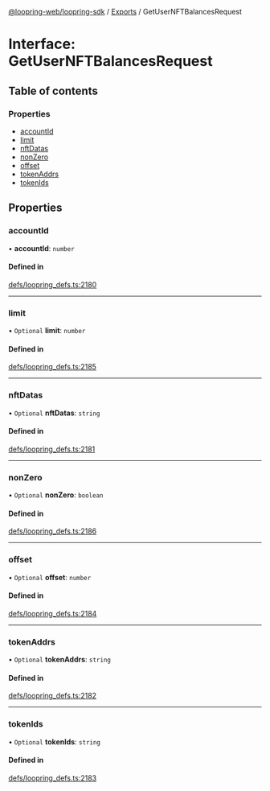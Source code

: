 [@loopring-web/loopring-sdk](../README.md) / [Exports](../modules.md) / GetUserNFTBalancesRequest

# Interface: GetUserNFTBalancesRequest

## Table of contents

### Properties

- [accountId](GetUserNFTBalancesRequest.md#accountid)
- [limit](GetUserNFTBalancesRequest.md#limit)
- [nftDatas](GetUserNFTBalancesRequest.md#nftdatas)
- [nonZero](GetUserNFTBalancesRequest.md#nonzero)
- [offset](GetUserNFTBalancesRequest.md#offset)
- [tokenAddrs](GetUserNFTBalancesRequest.md#tokenaddrs)
- [tokenIds](GetUserNFTBalancesRequest.md#tokenids)

## Properties

### accountId

• **accountId**: `number`

#### Defined in

[defs/loopring_defs.ts:2180](https://github.com/Loopring/loopring_sdk/blob/c031084/src/defs/loopring_defs.ts#L2180)

___

### limit

• `Optional` **limit**: `number`

#### Defined in

[defs/loopring_defs.ts:2185](https://github.com/Loopring/loopring_sdk/blob/c031084/src/defs/loopring_defs.ts#L2185)

___

### nftDatas

• `Optional` **nftDatas**: `string`

#### Defined in

[defs/loopring_defs.ts:2181](https://github.com/Loopring/loopring_sdk/blob/c031084/src/defs/loopring_defs.ts#L2181)

___

### nonZero

• `Optional` **nonZero**: `boolean`

#### Defined in

[defs/loopring_defs.ts:2186](https://github.com/Loopring/loopring_sdk/blob/c031084/src/defs/loopring_defs.ts#L2186)

___

### offset

• `Optional` **offset**: `number`

#### Defined in

[defs/loopring_defs.ts:2184](https://github.com/Loopring/loopring_sdk/blob/c031084/src/defs/loopring_defs.ts#L2184)

___

### tokenAddrs

• `Optional` **tokenAddrs**: `string`

#### Defined in

[defs/loopring_defs.ts:2182](https://github.com/Loopring/loopring_sdk/blob/c031084/src/defs/loopring_defs.ts#L2182)

___

### tokenIds

• `Optional` **tokenIds**: `string`

#### Defined in

[defs/loopring_defs.ts:2183](https://github.com/Loopring/loopring_sdk/blob/c031084/src/defs/loopring_defs.ts#L2183)
